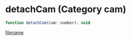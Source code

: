 # detachCam (Category cam)

```js
function detachCam(cam: number): void
```

[filename](detachCam_m.md ':include')